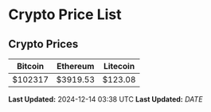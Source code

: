 # Crypto Price List

## Crypto Prices
| Bitcoin | Ethereum | Litecoin |
| ------- | -------- | -------- |
| $102317 | $3919.53 | $123.08 |
**Last Updated:** 2024-12-14 03:38 UTC
**Last Updated:** $DATE$
